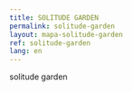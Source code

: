 ```yaml
---
title: SOLITUDE GARDEN
permalink: solitude-garden
layout: mapa-solitude-garden
ref: solitude-garden
lang: en
---
```



solitude garden

